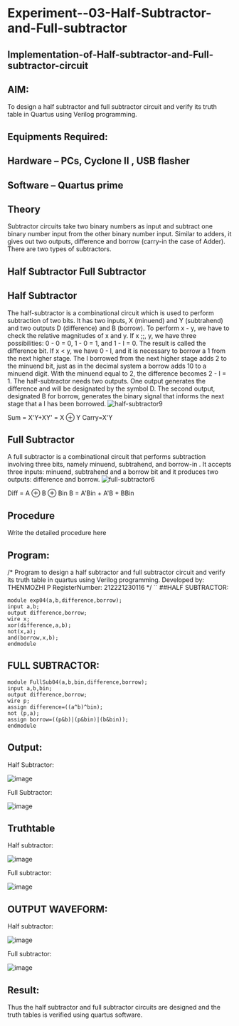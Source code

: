 # Experiment--03-Half-Subtractor-and-Full-subtractor
## Implementation-of-Half-subtractor-and-Full-subtractor-circuit
## AIM:
To design a half subtractor and full subtractor circuit and verify its truth table in Quartus using Verilog programming.

## Equipments Required:
## Hardware – PCs, Cyclone II , USB flasher
## Software – Quartus prime
## Theory
Subtractor circuits take two binary numbers as input and subtract one binary number input from the other binary number input. Similar to adders, it gives out two outputs, difference and borrow (carry-in the case of Adder). There are two types of subtractors.

## Half Subtractor Full Subtractor
## Half Subtractor
The half-subtractor is a combinational circuit which is used to perform subtraction of two bits. It has two inputs, X (minuend) and Y (subtrahend) and two outputs D (difference) and B (borrow). To perform x - y, we have to check the relative magnitudes of x and y. If x ;;, y, we have three possibilities: 0 - 0 = 0, 1 - 0 = 1, and 1 - I = 0. The result is called the difference bit. If x < y, we have 0 - I, and it is necessary to borrow a 1 from the next higher stage. The I borrowed from the next higher stage adds 2 to the minuend bit, just as in the decimal system a borrow adds 10 to a minuend digit. With the minuend equal to 2, the difference becomes 2 - I = 1. The half-subtractor needs two outputs. One output generates the difference and will be designated by the symbol D. The second output, designated B for borrow, generates the binary signal that informs the next stage that a I has been borrowed.
![half-subtractor9](https://user-images.githubusercontent.com/36288975/166112538-58c3bc7c-ee5d-4e6a-ac8d-8e8328efe27a.png)


Sum = X'Y+XY' = X ⊕ Y
Carry=X'Y

## Full Subtractor
A full subtractor is a combinational circuit that performs subtraction involving three bits, namely minuend, subtrahend, and borrow-in . It accepts three inputs: minuend, subtrahend and a borrow bit and it produces two outputs: difference and borrow. 
![full-subtractor6](https://user-images.githubusercontent.com/36288975/166112541-24c68359-3de8-4674-ae22-8272ffc385ed.png)


Diff = A ⊕ B ⊕ Bin B = A'Bin + A'B + BBin

## Procedure



Write the detailed procedure here 


## Program:

/*
Program to design a half subtractor and full subtractor circuit and verify its truth table in quartus using Verilog programming.
Developed by: THENMOZHI P
RegisterNumber:  212221230116
*/
``
##HALF SUBTRACTOR:
```
module exp04(a,b,difference,borrow);
input a,b;
output difference,borrow;
wire x;
xor(difference,a,b);
not(x,a);
and(borrow,x,b);
endmodule

```
## FULL SUBTRACTOR:
```
module FullSub04(a,b,bin,difference,borrow);
input a,b,bin;
output difference,borrow;
wire p;
assign difference=((a^b)^bin);
not (p,a);
assign borrow=((p&b)|(p&bin)|(b&bin));
endmodule

```
## Output:

Half Subtractor:

![image](https://github.com/Thenmozhi-Palanisamy/Experiment--03-Half-Subtractor-and-Full-subtractor/assets/95198708/f6bc3d5f-3128-452d-951b-73eb70b48281)


Full Subtractor:

![image](https://github.com/Thenmozhi-Palanisamy/Experiment--03-Half-Subtractor-and-Full-subtractor/assets/95198708/74647a95-9c67-4a1d-9a01-10fa1876aa5f)


## Truthtable

Half subtractor:


![image](https://github.com/Thenmozhi-Palanisamy/Experiment--03-Half-Subtractor-and-Full-subtractor/assets/95198708/2d89af83-d022-415c-90e9-583daf67bae7)

Full subtractor:

![image](https://github.com/Thenmozhi-Palanisamy/Experiment--03-Half-Subtractor-and-Full-subtractor/assets/95198708/f5e4b26b-f638-41b1-b22e-983f454d4bba)



## OUTPUT WAVEFORM:

Half subtractor:

![image](https://github.com/Thenmozhi-Palanisamy/Experiment--03-Half-Subtractor-and-Full-subtractor/assets/95198708/7bea6682-50df-42d8-81c5-9018b01d2398)

Full subtractor:

![image](https://github.com/Thenmozhi-Palanisamy/Experiment--03-Half-Subtractor-and-Full-subtractor/assets/95198708/f6ce84c1-cb34-412b-a60c-f61f1792db28)


## Result:
Thus the half subtractor and full subtractor circuits are designed and the truth tables is verified using quartus software.
